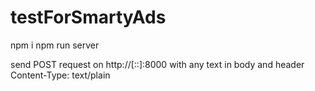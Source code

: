 # testForSmartyAds
npm i
npm run server

send POST request on http://[::]:8000 with any text in body and header Content-Type: text/plain
